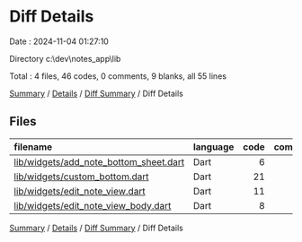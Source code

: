 # Diff Details

Date : 2024-11-04 01:27:10

Directory c:\\dev\\notes_app\\lib

Total : 4 files,  46 codes, 0 comments, 9 blanks, all 55 lines

[Summary](results.md) / [Details](details.md) / [Diff Summary](diff.md) / Diff Details

## Files
| filename | language | code | comment | blank | total |
| :--- | :--- | ---: | ---: | ---: | ---: |
| [lib/widgets/add_note_bottom_sheet.dart](/lib/widgets/add_note_bottom_sheet.dart) | Dart | 6 | 0 | 0 | 6 |
| [lib/widgets/custom_bottom.dart](/lib/widgets/custom_bottom.dart) | Dart | 21 | 0 | 3 | 24 |
| [lib/widgets/edit_note_view.dart](/lib/widgets/edit_note_view.dart) | Dart | 11 | 0 | 3 | 14 |
| [lib/widgets/edit_note_view_body.dart](/lib/widgets/edit_note_view_body.dart) | Dart | 8 | 0 | 3 | 11 |

[Summary](results.md) / [Details](details.md) / [Diff Summary](diff.md) / Diff Details